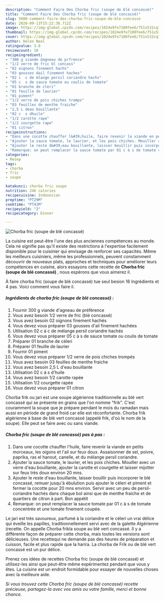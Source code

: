 ```yaml
---
description: "Comment Faire Des Chorba fric (soupe de blé concassé)"
title: "Comment Faire Des Chorba fric (soupe de blé concassé)"
slug: 5600-comment-faire-des-chorba-fric-soupe-de-ble-concasse
date: 2020-09-13T15:22:30.712Z
image: https://img-global.cpcdn.com/recipes/1024e9fe7100fee6/751x532cq70/chorba-fric-soupe-de-ble-concasse-photo-principale-de-la-recette.jpg
thumbnail: https://img-global.cpcdn.com/recipes/1024e9fe7100fee6/751x532cq70/chorba-fric-soupe-de-ble-concasse-photo-principale-de-la-recette.jpg
cover: https://img-global.cpcdn.com/recipes/1024e9fe7100fee6/751x532cq70/chorba-fric-soupe-de-ble-concasse-photo-principale-de-la-recette.jpg
author: Helen Neal
ratingvalue: 3.8
reviewcount: 10
recipeingredient:
- "300 g viande dagneau de prfrence"
- "1/2 verre de fric bl concass"
- "02 oignons finement hachs"
- "03 gousses dail finement haches"
- "02 c  c de mlange persil coriandre hachs"
- "05 c  s de sauce tomate ou coulis de tomate"
- "01 branche de cleri"
- "01 feuille de laurier"
- "01 piment"
- "1/2 verre de pois chiches tromps"
- "03 feuilles de menthe fraiche"
- "2,5 L deau bouillante"
- "02 c  s dhuile"
- "1/2 carotte rape"
- "1/2 courgette rape"
- "01 citron"
recipeinstructions:
- "Dans une cocotte chauffer l&#39;huile, faire revenir la viande en petits morceaux, les oigons et l&#39;ail sur feux doux. Assaisonner de sel, poivre, paprika, ras el hanout, canelle, et du mélange persil coriandre."
- "Ajouter la sauce tomate, le laurier, et les pois chiches. Mouiller avec un verre d&#39;eau bouillante, ajouter la carotte et courgette et laisser mijotter sur feux très doux environ 20 mns."
- "Ajouter le reste d&#39;eau bouillante, laisser bouillir puis incorporer le blé concassé, remuer jusqu&#39;à ébulution puis ajouter le cèleri et piment et fermer la cocotte pour 20 mns environ. Servir avec un peu de persil-coriandre hachés dans chaque bol ainsi que de menthe fraiche et de quartiers de citron à part. Bon appétit"
- "Remarque: on peut remplacer la sauce tomate par 01 c à s de tomate concentrée et une tomate finement coupée."
categories:
- Resep
tags:
- chorba
- fric
- soupe

katakunci: chorba fric soupe 
nutrition: 246 calories
recipecuisine: Indonesian
preptime: "PT29M"
cooktime: "PT42M"
recipeyield: "2"
recipecategory: Dinner

---
```



![Chorba fric (soupe de blé concassé)](https://img-global.cpcdn.com/recipes/1024e9fe7100fee6/751x532cq70/chorba-fric-soupe-de-ble-concasse-photo-principale-de-la-recette.jpg)

La cuisine est peut-être l'une des plus anciennes compétences au monde. Cela ne signifie pas qu'il existe des restrictions à l'expertise facilement disponible pour le cuisinier qui envisage de renforcer ses capacités. Même les meilleurs cuisiniers, même les professionnels, peuvent constamment découvrir de nouveaux plats, approches et techniques pour améliorer leurs compétences en cuisine, alors essayons cette recette de <strong> Chorba fric (soupe de blé concassé) </strong>, nous espérons que vous aimerez il.

<!--inarticleads1-->

À faire chorba fric (soupe de blé concassé) tue seul besion 16 Ingrédients et 4 pas. Voici comment vous faire il.

##### Ingrédients de chorba fric (soupe de blé concassé) :

1. Fournir 300 g viande d&#39;agneau de préférence
1. Vous avez besoin 1/2 verre de fric (blé concassé)
1. Vous avez besoin 02 oignons finement hachés
1. Vous devez vous préparer 03 gousses d&#39;ail finement hachées
1. Utilisation 02 c à c de mélange persil coriandre hachés
1. Vous devez vous préparer 05 c à s de sauce tomate ou coulis de tomate
1. Préparer 01 branche de céleri
1. Préparer 01 feuille de laurier
1. Fournir 01 piment
1. Vous devez vous préparer 1/2 verre de pois chiches trompés
1. Vous avez besoin 03 feuilles de menthe fraiche
1. Vous avez besoin 2,5 L d&#39;eau bouillante
1. Utilisation 02 c à s d&#39;huile
1. Vous avez besoin 1/2 carotte rapée
1. Utilisation 1/2 courgette rapée
1. Vous devez vous préparer 01 citron


Chorba frik ou jari est une soupe algérienne traditionnelle au blé vert concassé qui se présente en grains que l&#39;on nomme &#34;frik&#34;. C&#39;est couramment la soupe que je prépare pendant le mois du ramadan mais aussi en période de grand froid car elle est réconfortante. Chorba frik algérienne à base de blé vert concassé (appelé frik, d&#39;où le nom de la soupe). Elle peut se faire avec ou sans viande. 

<!--inarticleads2-->

##### Chorba fric (soupe de blé concassé) pas à pas :

1. Dans une cocotte chauffer l&#39;huile, faire revenir la viande en petits morceaux, les oigons et l&#39;ail sur feux doux. Assaisonner de sel, poivre, paprika, ras el hanout, canelle, et du mélange persil coriandre.
1. Ajouter la sauce tomate, le laurier, et les pois chiches. Mouiller avec un verre d&#39;eau bouillante, ajouter la carotte et courgette et laisser mijotter sur feux très doux environ 20 mns.
1. Ajouter le reste d&#39;eau bouillante, laisser bouillir puis incorporer le blé concassé, remuer jusqu&#39;à ébulution puis ajouter le cèleri et piment et fermer la cocotte pour 20 mns environ. Servir avec un peu de persil-coriandre hachés dans chaque bol ainsi que de menthe fraiche et de quartiers de citron à part. Bon appétit
1. Remarque: on peut remplacer la sauce tomate par 01 c à s de tomate concentrée et une tomate finement coupée.


Le jari est très savoureux, parfumé à la coriandre et le céleri un vrai délice qui éveille les papilles, traditionnellement servi avec de la galette Algérienne (recette. On appelle Chorba frikla soupe au blé vert concassé. Il y a différente façon de préparer cette chorba, mais toutes les versions sont délicieuses. Une recettequi ne demande pas des heures de préparation et cuisson, facile et plus rapide que la harira. La chorba de Frik ou de blé vert concassé est un pur délice. 

<!--inarticleads1-->

<p>
Prenez ces idées de recettes Chorba fric (soupe de blé concassé) et utilisez-les ainsi que peut-être même expérimentez pendant que vous y êtes. La cuisine est un endroit formidable pour essayer de nouvelles choses avec la meilleure aide.
</p>

<p>
<i>Si vous trouvez cette Chorba fric (soupe de blé concassé) recette précieuse, partagez-la avec vos amis ou votre famille, merci et bonne chance.</i>
</p>

